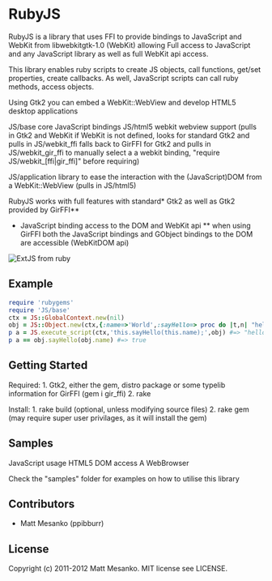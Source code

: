 RubyJS
===
RubyJS is a library that uses FFI to provide bindings to JavaScript and WebKit from libwebkitgtk-1.0 (WebKit)
allowing Full access to JavaScript and any JavaScript library
as well as full WebKit api access. 

This library enables ruby scripts to create JS objects, call functions, get/set properties, create callbacks. 
As well, JavaScript scripts can call ruby methods, access objects.

Using Gtk2 you can embed a WebKit::WebView and develop HTML5 desktop applications 

JS/base         core JavaScript bindings
JS/html5        webkit webview support (pulls in Gtk2 and WebKit if WebKit is not defined,
                                          looks for standard Gtk2 and pulls in JS/webkit_ffi
                                          falls back to GirFFI for Gtk2 and pulls in JS/webkit_gir_ffi
                                        to manually select a a webkit binding, "require JS/webkit_[ffi|gir_ffi]"
                                          before requiring)
                                        
JS/application  library to ease the interaction with the (JavaScript)DOM from a WebKit::WebView (pulls in JS/html5)

RubyJS works with full features with standard* Gtk2 as well as Gtk2 provided by GirFFI**

*  JavaScript binding access to the DOM and WebKit api
** when using GirFFI both the JavaScript bindings and GObject bindings to the DOM are accessible (WebKitDOM api)

![ExtJS from ruby](http://i1263.photobucket.com/albums/ii631/ppibburr/rubyjs_extjs.png)

Example
---
``` ruby
require 'rubygems'
require 'JS/base'
ctx = JS::GlobalContext.new(nil)
obj = JS::Object.new(ctx,{:name=>'World',:sayHello=> proc do |t,n| "hello #{n}" end})
p a = JS.execute_script(ctx,'this.sayHello(this.name);',obj) #=> "hello World"
p a == obj.sayHello(obj.name) #=> true
```
Getting Started
---
  Required:
    1. Gtk2, either the gem, distro package or some typelib information for GirFFI (gem i gir_ffi)
    2. rake
  
  Install:
    1. rake build (optional, unless modifying source files)
    2. rake gem (may require super user privilages, as it will install the gem)


Samples
---
JavaScript usage
HTML5 DOM access
A WebBrowser

Check the "samples" folder for examples on how to utilise this library

Contributors
---
* Matt Mesanko (ppibburr)

License
---
Copyright (c) 2011-2012 Matt Mesanko.
MIT license see LICENSE.
